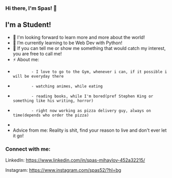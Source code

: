 ### Hi there, I'm Spas! 👋

## I'm a Student!
- 🔭 I'm looking forward to learn more and more about the world!
- 🌱 I’m currently learning to be Web Dev with Python!
- 👯 If you can tell me or show me something that would catch my interest, you are free to call me!
- ⚡ About me:
-             - I love to go to the Gym, whenever i can, if it possible i will be everyday there
-             - watching animes, while eating 
-             - reading books, while I'm bored(pref Stephen King or something like his writing, horror)
-             - right now working as pizza delivery guy, always on time(depends who order the pizza)
-             
- Advice from me: Reality is shit, find your reason to live and don't ever let it go!

### Connect with me:
LinkedIn: https://www.linkedin.com/in/spas-mihaylov-452a32215/

Instagram: https://www.instagram.com/spas52/?hl=bg
